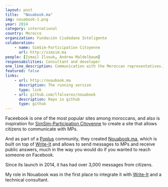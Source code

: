 ```yaml
---
layout: post
title:  "Nouabook.ma"
img: nouabook-1.png
year: 2014
category: international
country: Morocco
organization: Fundación Ciudadano Inteligente
colaboration: 
    - name: SimSim-Participation Citoyenne
      url: http://simsim.ma
people: [Ismail Ilsouk, Andrew Maldelbaum]
responsabilities: Consultant and developer
one_line_description: Communication with the Moroccan representatives.
featured: false
links: 
    - url: http://noaubook.ma
      description: The running version
      type: link
    - url: github.com/lfalvarez/nouabook
      description: Repo in github
      type: github
---
```

Faceebook is one of the most popular sites among moroccans, and also is inspiration for [SimSim-Participation Citoyenne](http://simsim.ma/) to create a site that allows  citizens to communicate with MPs. 

And as part of a [Poplus](/poplus/) community, they created [Nouabook.ma](http://nouabook.ma), which is built on top of [Write-It](/write-in-public/) and allows to send messages to MPs and receive public answers, much in the way you would do if you wanted to reach someone on Facebook.

Since its launch in 2014, it has had over 3,000 messages from citizens.

My role in Nouabook was in the first place to integrate it with [Write-It](/write-in-public/) and a technical consultant.